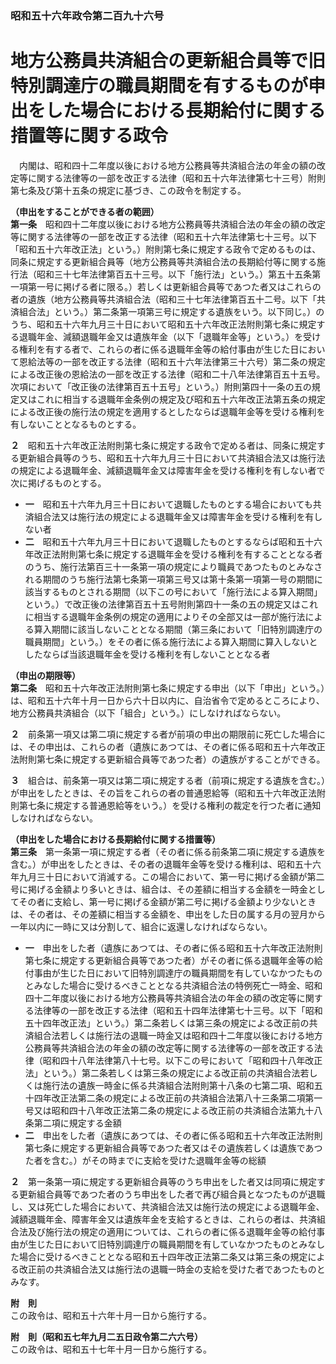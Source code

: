 ### 昭和五十六年政令第二百九十六号  
# 地方公務員共済組合の更新組合員等で旧特別調達庁の職員期間を有するものが申出をした場合における長期給付に関する措置等に関する政令  
　内閣は、昭和四十二年度以後における地方公務員等共済組合法の年金の額の改定等に関する法律等の一部を改正する法律（昭和五十六年法律第七十三号）附則第七条及び第十五条の規定に基づき、この政令を制定する。  
  
**（申出をすることができる者の範囲）**  
**第一条**　昭和四十二年度以後における地方公務員等共済組合法の年金の額の改定等に関する法律等の一部を改正する法律（昭和五十六年法律第七十三号。以下「昭和五十六年改正法」という。）附則第七条に規定する政令で定めるものは、同条に規定する更新組合員等（地方公務員等共済組合法の長期給付等に関する施行法（昭和三十七年法律第百五十三号。以下「施行法」という。）第五十五条第一項第一号に掲げる者に限る。）若しくは更新組合員等であつた者又はこれらの者の遺族（地方公務員等共済組合法（昭和三十七年法律第百五十二号。以下「共済組合法」という。）第二条第一項第三号に規定する遺族をいう。以下同じ。）のうち、昭和五十六年九月三十日において昭和五十六年改正法附則第七条に規定する退職年金、減額退職年金又は遺族年金（以下「退職年金等」という。）を受ける権利を有する者で、これらの者に係る退職年金等の給付事由が生じた日において恩給法等の一部を改正する法律（昭和五十六年法律第三十六号）第二条の規定による改正後の恩給法の一部を改正する法律（昭和二十八年法律第百五十五号。次項において「改正後の法律第百五十五号」という。）附則第四十一条の五の規定又はこれに相当する退職年金条例の規定及び昭和五十六年改正法第五条の規定による改正後の施行法の規定を適用するとしたならば退職年金等を受ける権利を有しないこととなるものとする。  
  
**２**　昭和五十六年改正法附則第七条に規定する政令で定める者は、同条に規定する更新組合員等のうち、昭和五十六年九月三十日において共済組合法又は施行法の規定による退職年金、減額退職年金又は障害年金を受ける権利を有しない者で次に掲げるものとする。  
* **一**　昭和五十六年九月三十日において退職したものとする場合においても共済組合法又は施行法の規定による退職年金又は障害年金を受ける権利を有しない者  
* **二**　昭和五十六年九月三十日において退職したものとするならば昭和五十六年改正法附則第七条に規定する退職年金を受ける権利を有することとなる者のうち、施行法第百三十一条第一項の規定により職員であつたものとみなされる期間のうち施行法第七条第一項第三号又は第十条第一項第一号の期間に該当するものとされる期間（以下この号において「施行法による算入期間」という。）で改正後の法律第百五十五号附則第四十一条の五の規定又はこれに相当する退職年金条例の規定の適用によりその全部又は一部が施行法による算入期間に該当しないこととなる期間（第三条において「旧特別調達庁の職員期間」という。）をその者に係る施行法による算入期間に算入しないとしたならば当該退職年金を受ける権利を有しないこととなる者  
  
**（申出の期限等）**  
**第二条**　昭和五十六年改正法附則第七条に規定する申出（以下「申出」という。）は、昭和五十六年十月一日から六十日以内に、自治省令で定めるところにより、地方公務員共済組合（以下「組合」という。）にしなければならない。  
  
**２**　前条第一項又は第二項に規定する者が前項の申出の期限前に死亡した場合には、その申出は、これらの者（遺族にあつては、その者に係る昭和五十六年改正法附則第七条に規定する更新組合員等であつた者）の遺族がすることができる。  
  
**３**　組合は、前条第一項又は第二項に規定する者（前項に規定する遺族を含む。）が申出をしたときは、その旨をこれらの者の普通恩給等（昭和五十六年改正法附則第七条に規定する普通恩給等をいう。）を受ける権利の裁定を行つた者に通知しなければならない。  
  
**（申出をした場合における長期給付に関する措置等）**  
**第三条**　第一条第一項に規定する者（その者に係る前条第二項に規定する遺族を含む。）が申出をしたときは、その者の退職年金等を受ける権利は、昭和五十六年九月三十日において消滅する。この場合において、第一号に掲げる金額が第二号に掲げる金額より多いときは、組合は、その差額に相当する金額を一時金としてその者に支給し、第一号に掲げる金額が第二号に掲げる金額より少ないときは、その者は、その差額に相当する金額を、申出をした日の属する月の翌月から一年以内に一時に又は分割して、組合に返還しなければならない。  
* **一**　申出をした者（遺族にあつては、その者に係る昭和五十六年改正法附則第七条に規定する更新組合員等であつた者）がその者に係る退職年金等の給付事由が生じた日において旧特別調達庁の職員期間を有していなかつたものとみなした場合に受けるべきこととなる共済組合法の特例死亡一時金、昭和四十二年度以後における地方公務員等共済組合法の年金の額の改定等に関する法律等の一部を改正する法律（昭和五十四年法律第七十三号。以下「昭和五十四年改正法」という。）第二条若しくは第三条の規定による改正前の共済組合法若しくは施行法の退職一時金又は昭和四十二年度以後における地方公務員等共済組合法の年金の額の改定等に関する法律等の一部を改正する法律（昭和四十八年法律第八十七号。以下この号において「昭和四十八年改正法」という。）第二条若しくは第三条の規定による改正前の共済組合法若しくは施行法の遺族一時金に係る共済組合法附則第十八条の七第二項、昭和五十四年改正法第二条の規定による改正前の共済組合法第八十三条第二項第一号又は昭和四十八年改正法第二条の規定による改正前の共済組合法第九十八条第二項に規定する金額  
* **二**　申出をした者（遺族にあつては、その者に係る昭和五十六年改正法附則第七条に規定する更新組合員等であつた者又はその遺族若しくは遺族であつた者を含む。）がその時までに支給を受けた退職年金等の総額  
  
**２**　第一条第一項に規定する更新組合員等のうち申出をした者又は同項に規定する更新組合員等であつた者のうち申出をした者で再び組合員となつたものが退職し、又は死亡した場合において、共済組合法又は施行法の規定による退職年金、減額退職年金、障害年金又は遺族年金を支給するときは、これらの者は、共済組合法及び施行法の規定の適用については、これらの者に係る退職年金等の給付事由が生じた日において旧特別調達庁の職員期間を有していなかつたものとみなした場合に受けるべきこととなる昭和五十四年改正法第二条又は第三条の規定による改正前の共済組合法又は施行法の退職一時金の支給を受けた者であつたものとみなす。  
  
**附　則**  
この政令は、昭和五十六年十月一日から施行する。  
  
**附　則（昭和五七年九月二五日政令第二六六号）**  
この政令は、昭和五十七年十月一日から施行する。  
  
